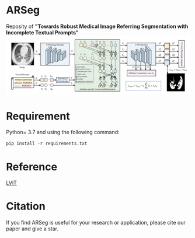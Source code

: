 # ARSeg
Reposity of **"Towards Robust Medical Image Referring Segmentation with Incomplete Textual Prompts"**
![image](https://github.com/w7jie/ARSeg/blob/main/img/ARSeg.png)

# Requirement
Python= 3.7 and using the following command:
```
pip install -r requirements.txt
```
# Reference
[LViT](https://github.com/HUANGLIZI/LViT)
# Citation
If you find ARSeg is useful for your research or application, please cite our paper and give a star.
```
```
